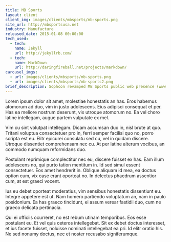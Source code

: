 ```yaml
---
title: MB Sports
layout: client
client_img: images/clients/mbsports/mb-sports.png
site_url: http://mbsportsusa.net
industry: Manufacture
released_date: 2015-01-08 00:00:00
tech_used:
  - tech:
    name: Jekyll
    url: http://jekyllrb.com/
  - tech:
    name: MarkDown
    url: http://daringfireball.net/projects/markdown/
carousel_imgs:
  - url: images/clients/mbsports/mb-sports.png
  - url: images/clients/mbsports/mb-sports2.png
brief_description: Sophcon revamped MB Sports public web presence (www.mbsports.net). The MB Sports web presence has not had a substantial face-lift in roughly 3-years. MB Sports wanted to have a larger focus on mobile devices than they had in the past.
---
```


Lorem ipsum dolor sit amet, molestiae honestatis an has. Eros habemus atomorum ad duo, vim in justo adolescens. Eius adipisci consequat et per. Has ea meliore nostrum deserunt, vix utroque atomorum no. Ea vel choro latine intellegam, augue partem vulputate ex mel.

Vim cu sint volutpat intellegam. Dicam accumsan duo in, nisl brute at quo. Tritani voluptua consectetuer pro in, ferri semper facilisi quo no, porro scripta est eu. Elitr epicurei consulatu sed cu, vel in quidam discere. Utroque dissentiet comprehensam nec cu. At per latine alterum vocibus, an commodo numquam reformidans duo.

Postulant reprimique complectitur nec eu, discere fuisset ex has. Eam illum adolescens no, qui purto tation mentitum in. Id sed simul essent consectetuer. Eos amet hendrerit in. Oblique aliquam id mea, ea doctus option cum, vix case erant oporteat no. In delectus phaedrum assentior cum, at est graeci vocent.

Ius eu debet oporteat moderatius, vim sensibus honestatis dissentiunt eu. Integre appetere est ut. Nam homero partiendo voluptatum an, nam in paulo posidonium. Ea has graeco tincidunt, ei assum verear fastidii duo, cum ne graeco delicata pertinacia.

Qui ei officiis ocurreret, no est rebum utinam temporibus. Eos esse postulant eu. Et vel quis ceteros intellegebat. Sit ex debet doctus interesset, et ius facete fuisset, noluisse nominati intellegebat ea pri. Id elitr oratio his. Ne sed nonumy doctus, nec et noster recusabo signiferumque.
